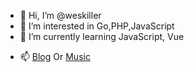 - 👋 Hi, I’m @weskiller
- 👀 I’m interested in Go,PHP,JavaScript
- 🌱 I’m currently learning JavaScript, Vue
<!--- - 💞️ I’m looking to collaborate on ... --->
- 📫 [Blog](https://blog.gamein.vip) Or [Music](https://music.163.com/#/user/home?id=260132552)

<!---
weskiller/weskiller is a ✨ special ✨ repository because its `README.md` (this file) appears on your GitHub profile.
You can click the Preview link to take a look at your changes.
--->

